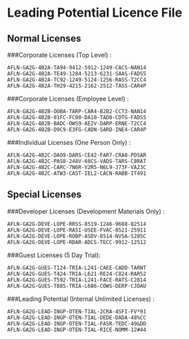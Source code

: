 Leading Potential Licence File
=============

Normal Licenses
-------

###Corporate Licenses (Top Level) :

```
AFLN-GA2G-4B2A-TA94-9412-5912-1249-CACS-NAN14
AFLN-GA2G-4B2A-TE49-1284-5213-6231-SAAS-FADS5
AFLN-GA2G-4B2A-TC92-1249-5124-1256-RASS-T2CC4
AFLN-GA2G-4B2A-TH29-4215-2162-2512-TASS-CAR4P
```

###Corporate Licenses (Employee Level) :

```
AFLN-GA2G-4B2B-OOBA-TARP-CAR4-B2B2-CCT3-NAN14
AFLN-GA2G-4B2B-01FC-FC00-DA10-TAD0-CDTG-FADS5
AFLN-GA2G-4B2B-BADC-OWS9-AE2V-DARP-ERNE-T2CC4
AFLN-GA2G-4B2B-D9C9-E3FG-CADN-SARD-INE4-CAR4P
```

###Individual Licenses (One Person Only) :

```
AFLN-GA2G-4B2C-DAO9-DARS-CE42-FAR7-CRA0-PDSAR
AFLN-GA2G-4B2C-PAS8-248V-68CS-VADS-TARS-C8RAT
AFLN-GA2G-4B2C-CARC-7N6R-V2R5-N6L9-J73F-VA23C
AFLN-GA2G-4B2C-ATW3-CAST-IEL2-CACN-RABB-IT491
```

Special Licenses
-------

###Developer Licenses (Development Materials Only) :

```
AFLN-GA2G-DEVE-LOPE-RRSS-8519-1246-9688-82514
AFLN-GA2G-DEVE-LOPE-RASI-USEE-FVAC-8521-25911
AFLN-GA2G-DEVE-LOPE-ROBP-ASDV-8514-NVSA-S285C
AFLN-GA2G-DEVE-LOPE-RDAR-ADCS-TECC-9912-12512
```

###Guest Licenses (5 Day Trial):

```
AFLN-GA2G-GUES-T124-TRIA-L241-CAEE-CADD-TARNT
AFLN-GA2G-GUES-T424-TRIA-L621-RE24-C824-RARS2
AFLN-GA2G-GUES-T592-TRIA-L241-FACE-RATS-C2814
AFLN-GA2G-GUES-T885-TRIA-L686-COWS-DERP-CJDAU
```

###Leading Potential (Internal Unlimited Licenses) :

```
AFLN-GA2G-LEAD-INGP-OTEN-TIAL-2CRA-4SFI-FV*91
AFLN-GA2G-LEAD-INGP-OTEN-TIAL-DEDE-DADA-48%CC
AFLN-GA2G-LEAD-INGP-OTEN-TIAL-FASR-TEDC-49&DD
AFLN-GA2G-LEAD-INGP-OTEN-TIAL-RICE-NOMM-12#44
```